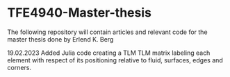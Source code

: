 # TFE4940-Master-thesis
 The following repository will contain articles and relevant code for the master thesis done by Erlend K. Berg


19.02.2023
Added Julia code creating a TLM TLM matrix labeling each element with respect of its positioning relative to fluid, surfaces, edges and corners.

